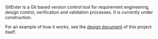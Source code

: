 GitEnter is a Git based version control tool for requirement engineering, design control, verification and validation processes. It is currently under construction.

For an example of how it works, see the [design document](http://www.gitenter.com/organizations/1/repositories/1) of this project itself.
